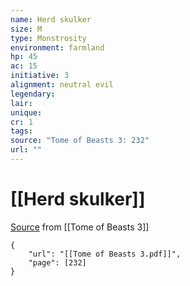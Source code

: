 ```yaml
---
name: Herd skulker
size: M
type: Monstrosity
environment: farmland
hp: 45
ac: 15
initiative: 3
alignment: neutral evil
legendary: 
lair: 
unique: 
cr: 1
tags: 
source: "Tome of Beasts 3: 232"
url: ""
---
```

# [[Herd skulker]]

[Source](zotero://open-pdf/library/items/BLGR9HVR?page=232) from [[Tome of Beasts 3]]

```pdf
{
	"url": "[[Tome of Beasts 3.pdf]]",
	"page": [232]
}
```

